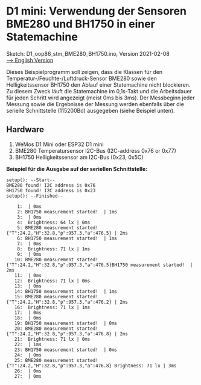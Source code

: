 # D1 mini: Verwendung der Sensoren BME280 und BH1750 in einer Statemachine
Sketch: D1_oop86_stm_BME280_BH1750.ino, Version 2021-02-08   
[--> English Version](./README.md "English Version")   

Dieses Beispielprogramm soll zeigen, dass die Klassen f&uuml;r den Temperatur-/Feuchte-/Luftdruck-Sensor BME280 sowie den Helligkeitssensor BH1750 den Ablauf einer Statemachine nicht blockieren.   
Zu diesem Zweck l&auml;uft die Statemachine im 0,1s-Takt und die Arbeitsdauer f&uuml;r jeden Schritt wird angezeigt (meist 0ms bis 3ms). Der Messbeginn jeder Messung sowie die Ergebnisse der Messung werden ebenfalls &uuml;ber die serielle Schnittstelle (115200Bd) ausgegeben (siehe Beispiel unten).

## Hardware
1. WeMos D1 Mini oder ESP32 D1 mini
2. BME280 Temperatursensor I2C-Bus (I2C-address 0x76 or 0x77)
3. BH1750 Helligkeitssensor am I2C-Bus (0x23, 0x5C)

**Beispiel f&uuml;r die Ausgabe auf der seriellen Schnittstelle:**
```
setup(): --Start--
BME280 found! I2C address is 0x76
BH1750 found! I2C address is 0x23
setup(): --Finished--

    1:  | 0ms
    2: BH1750 measurement started!  | 1ms
    3:  | 0ms
    4:  Brightness: 64 lx | 0ms
    5: BME280 measurement started! {"T":24.2,"H":32.8,"p":957.3,"a":476.5} | 2ms
    6: BH1750 measurement started!  | 1ms
    7:  | 0ms
    8:  Brightness: 71 lx | 1ms
    9:  | 0ms
   10: BME280 measurement started! {"T":24.2,"H":32.8,"p":957.3,"a":476.5}BH1750 measurement started!  | 2ms
   11:  | 0ms
   12:  Brightness: 71 lx | 0ms
   13:  | 0ms
   14: BH1750 measurement started!  | 1ms
   15: BME280 measurement started! {"T":24.2,"H":32.8,"p":957.3,"a":476.2} | 2ms
   16:  Brightness: 71 lx | 1ms
   17:  | 0ms
   18:  | 0ms
   19: BH1750 measurement started!  | 0ms
   20: BME280 measurement started! {"T":24.2,"H":32.8,"p":957.3,"a":476.8} | 2ms
   21:  Brightness: 71 lx | 0ms
   22:  | 1ms
   23: BH1750 measurement started!  | 0ms
   24:  | 0ms
   25: BME280 measurement started! {"T":24.2,"H":32.8,"p":957.3,"a":476.8} Brightness: 71 lx | 3ms
   26:  | 0ms
   27:  | 0ms
```
